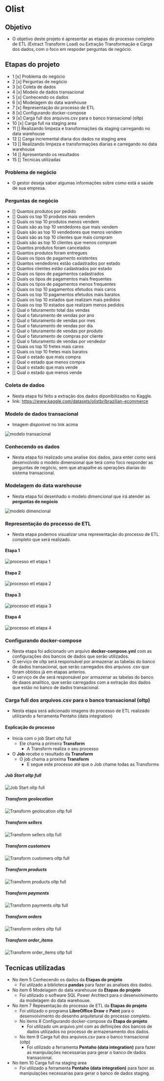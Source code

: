 # Olist

## Objetivo
- O objetivo deste projeto é apresentar as etapas do processo completo de ETL (Extract Transform Load) ou Extração Transformação e Carga dos dados, com o foco em respoder perguntas de negócio.

## Etapas do projeto
- 1  [x] Problema do negócio
- 2  [x] Perguntas de negócio
- 3  [x] Coleta de dados
- 4  [x] Modelo de dados transacional
- 5  [x] Conhecendo os dados
- 6  [x] Modelagem do data warehouse
- 7  [x] Representação do processo de ETL
- 8  [x] Configurando docker-compose
- 9  [x] Carga full dos arquivos.csv para o banco transacional (oltp)
- 10 [x] Carga full na staging area
- 11 [] Realizando limpeza e transformações da staging carregando 
        no data warehouse
- 12 [] Carga incremental diaria dos dados na staging area
- 13 [] Realizando limpeza e transformações diarias e carregando no data warehouse
- 14 [] Apresentando os resultados
- 15 [] Tecnicas utilizadas

### Problema de negócio
- O gestor deseja saber algumas informações sobre como está a saúde de sua empresa.

### Perguntas de negócio
- [] Quantos produtos por pedido
- [] Quais os top 10 produtos mais vendem
- [] Quais os top 10 produtos menos vendem
- [] Quais são as top 10 vendedores que mais vendem
- [] Quais são as top 10 vendedores que menos vendem
- [] Quais são as top 10 clientes que mais compram
- [] Quais são as top 10 clientes que menos compram
- [] Quantos produtos foram cancelados
- [] Quantos produtos foram entregues
- [] Quais os tipos de pagamento existentes
- [] Quantos vendedores estão cadastrados por estado
- [] Quantos clientes estão cadastrados por estado
- [] Quais os tipos de pagamentos cadastrados
- [] Quais os tipos de pagamentos mais frequentes
- [] Quais os tipos de pagamentos menos frequentes
- [] Quais os top 10 pagamentos efetudos mais caros
- [] Quais os top 10 pagamentos efetudos mais baratos
- [] Quais os top 10 estados que realizam mais pedidos
- [] Quais os top 10 estados que realizam menos pedidos
- [] Qual o faturamento total das vendas
- [] Qual o faturamento de vendas por ano
- [] Qual o faturamento de vendas por mes
- [] Qual o faturamento de vendas por dia
- [] Qual o faturamento de vendas por produto
- [] Qual o faturamento de compras por cliente
- [] Qual o faturamento de vendas por vendedor
- [] Quais os top 10 fretes mais caros
- [] Quais os top 10 fretes mais baratos
- [] Qual o estado que mais compra
- [] Qual o estado que menos compra
- [] Qual o estado que mais vende
- [] Qual o estado que menos vende

### Coleta de dados
- Nesta etapa foi feito a extração dos dados diponibilizados no Kaggle.
- link: https://www.kaggle.com/datasets/olistbr/brazilian-ecommerce

### Modelo de dados transacional
- Imagem disponivel no link acima

![modelo transacional](docs/modelagem/modelo-transacional.png)

### Conhecendo os dados
- Nesta etapa foi realizado uma analise dos dados, para enter como será desenvolvido o modelo dimensional que terá como foco responder as perguntas de negócio, sem que atrapalhe as operações diarias do sistema transacional.

### Modelagem do data warehouse
- Nesta etapa foi desenhado o modelo dimencional que irá atender as **perguntas de negócio**

![modelo dimencional](docs/modelagem/dw.png)

### Representação do processo de ETL
- Nesta etapa podemos visualizar uma representação do processo de ETL completo que será realizado.

#### Etapa 1

![processo etl etapa 1](docs/processoETL/processoETL-etapa1.png)

#### Etapa 2

![processo etl etapa 2](docs/processoETL/processoETL-etapa2.png)

#### Etapa 3

![processo etl etapa 3](docs/processoETL/processoETL-etapa3.png)

#### Etapa 4

![processo etl etapa 4](docs/processoETL/processoETL-etapa4.png)


### Configurando docker-compose
- Nesta etapa foi adicionado um arquivo **docker-compose.yml** com as configurações dos bancos de dados que serão utilizados.
- O serviço de oltp será responsável por armazenar as tabelas do banco de dados transacional, que serão carregados dos arquivos .csv que foram obtidos já em etapas anterios.
- O serviço de dw será responsável por armazenar as tabelas do banco de daaos analitico, que serão carregados com a extração dos dados que estão no banco de dados transacional.


### Carga full dos arquivos.csv para o banco transacional (oltp)
- Nesta etapa será adicionado imagens do processo de ETL realizado utilizando a ferramenta Pentaho (data integration)

#### Explicação do processo
- Inicia com o job Start oltp full
  - Ele chama a primeira **Transform**
    - A Transform realiza o seu processo
- O **Job** recebe o resultado da **Transform**
  - O job chama a proxima **Transform**
    - E segue este processo até que o Job chame todas as Transforms

##### **Job Start oltp full**

![Job Start oltp full](docs/processoETL/oltp/jobOltp.png)

##### **Transform geolocation**

![Transform geolocation oltp full](docs/processoETL/oltp/transformOltpGeolocation.png)

##### **Transform sellers**

![Transform sellers oltp full](docs/processoETL/oltp/transformOltpSellers.png)

##### **Transform customers**

![Transform customers oltp full](docs/processoETL/oltp/transformOltpCustomers.png)

##### **Transform products**

![Transform products oltp full](docs/processoETL/oltp/transformOltpProducts.png)

##### **Transform payments**

![Transform payments oltp full](docs/processoETL/oltp/transformOltpPayments.png)

##### **Transform orders**

![Transform orders oltp full](docs/processoETL/oltp/transformOltpOrders.png)

##### **Transform order_items**

![Transform order_items oltp full](docs/processoETL/oltp/transformOltpOrderItems.png)


## Tecnicas utilizadas
- No item 5 Conhecendo os dados da **Etapas do projeto**
  - Foi utilzado a biblioteca **pandas** para fazer as analises dos dados.
- No item 6 Modelagem do data warehouse da **Etapas do projeto**
  - Foi utilizado o software SQL Power Archtect para o desenvolvimento da modelagem do data warehouse.
- No item 7 Repesentação do processo de ETL da **Etapas do projeto**
  - Foi utilizado o programa **LibreOffice Draw** e **Paint** para o desenvolvimento do desenho arquitetural do processo completo.
  - No items 8 Configurando docker-compose da **Etapa do projeto**
    - Foi utilizado um arquivo.yml com as definições dos bancos de dados utilizados no processo de armazenamento dos dados.
  - No item 9 Carga full dos arquivos.csv para o banco transacional (oltp)
    - Foi utilizado a ferramenta **Pentaho (data integration)** para fazer as manipulações necessarias para gerar o banco de dados transacional.
- No item 10 Carga full na staging area
    - Foi utilizado a ferramenta **Pentaho (data integration)** para fazer as manipulações necessarias para gerar o banco de dados staging.